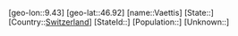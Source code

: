 ﻿---
location: [46.92,9.43]
type: City
tags:
- geo/City


SpocWebEntityId: 35369
isDeleted: false
confidential: public

---
[geo-lon::9.43]
[geo-lat::46.92]
[name::Vaettis]
[State::]
[Country::[Switzerland](geo/Continent/Europe/Switzerland.md)]
[StateId::]
[Population::]
[Unknown::]

